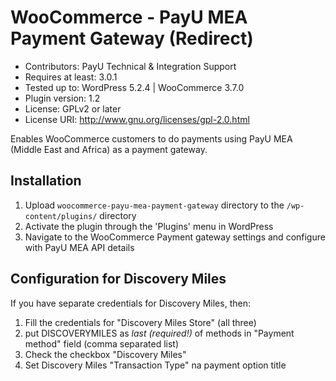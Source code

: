 # WooCommerce - PayU MEA Payment Gateway (Redirect)
* Contributors:  PayU Technical & Integration Support 
* Requires at least: 3.0.1
* Tested up to: WordPress 5.2.4 | WooCommerce 3.7.0
* Plugin version: 1.2
* License: GPLv2 or later
* License URI: http://www.gnu.org/licenses/gpl-2.0.html

Enables WooCommerce customers to do payments using PayU MEA (Middle East and Africa) as a payment gateway.

## Installation

1. Upload `woocommerce-payu-mea-payment-gateway` directory to the `/wp-content/plugins/` directory
2. Activate the plugin through the 'Plugins' menu in WordPress
3. Navigate to the WooCommerce Payment gateway settings and configure with PayU MEA API details

## Configuration for Discovery Miles

If you have separate credentials for Discovery Miles, then:
1. Fill the credentials for "Discovery Miles Store" (all three)
2. put DISCOVERYMILES as *last (required!)* of methods in "Payment method" field (comma separated list)
3. Check the checkbox "Discovery Miles"
4. Set Discovery Miles "Transaction Type" na payment option title